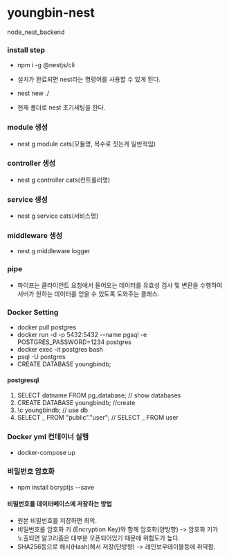 # youngbin-nest

node_nest_backend

### install step

- npm i -g @nestjs/cli
- 설치가 완료되면 nest라는 명령어를 사용할 수 있게 된다.

- nest new ./
- 현재 폴더로 nest 초기세팅을 한다.

### module 생성

- nest g module cats(모듈명, 복수로 짓는게 일반적임)

### controller 생성

- nest g controller cats(컨트롤러명)

### service 생성

- nest g service cats(서비스명)

### middleware 생성

- nest g middleware logger

### pipe

- 파이프는 클라이언트 요청에서 들어오는 데이터를 유효성 검사 및 변환을 수행하여 서버가 원하는 데이터를 얻을 수 있도록 도와주는 클래스.

### Docker Setting

- docker pull postgres
- docker run -d -p 5432:5432 --name pgsql -e POSTGRES_PASSWORD=1234 postgres
- docker exec -it postgres bash
- psql -U postgres
- CREATE DATABASE youngbindb;

#### postgresql

1. SELECT datname FROM pg_database; // show databases
2. CREATE DATABASE youngbindb; //create
3. \c youngbindb; // use db
4. SELECT _ FROM "public"."user"; // SELECT _ FROM user

### Docker yml 컨테이너 실행

- docker-compose up

### 비밀번호 암호화

- npm install bcryptjs --save

#### 비밀번호를 데이터베이스에 저장하는 방법

- 원본 비밀번호를 저장하면 최악.
- 비밀번호를 암호화 키 (Encryption Key)와 함께 암호화(양방향) -> 암호화 키가 노출되면 알고리즘은 대부분 오픈되어있기 때문에 위험도가 높다.
- SHA256등으로 해시(Hash)해서 저장(단방향) -> 레인보우테이블등에 취약함.
